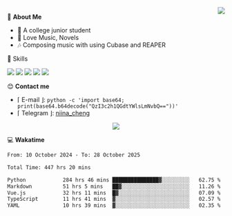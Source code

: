<a href="#">
    <img align="right" src="https://github-readme-stats-tau-lilac-25.vercel.app/api?username=irorange27&count_private=true&show_icons=true&theme=transparent" />
</a>

💭 **About Me**

- 🏫 A college junior student
- 🍕 Love Music, Novels
- 🎶 Composing music with using Cubase and REAPER


🚀 Skills

![](https://img.shields.io/badge/-python-3e74a2?style=for-the-badge&logo=Python&logoColor=fff
)
![](https://img.shields.io/badge/-javascript-f0db4f?style=for-the-badge&logo=JavaScript&logoColor=fff
)
![](https://img.shields.io/badge/-vue3-41b883?style=for-the-badge&logo=Vue.js&logoColor=fff
)
![](https://img.shields.io/badge/-docker-2496ed?style=for-the-badge&logo=Docker&logoColor=fff
)
![](https://img.shields.io/badge/-linux-000000?style=for-the-badge&logo=Linux&logoColor=fff&color=000
)

😊 **Contact me**

- ⌈ E-mail ⌋: `python -c 'import base64; print(base64.b64decode("QzI3c2h1QGdtYWlsLmNvbQ=="))'`
- ⌈ Telegram ⌋: [niina_cheng](https://t.me/niina_cheng)

</p>
    <p align="center">
    <img src="https://profile-counter.glitch.me/{irorange27}/count.svg" />
</p>

💻 **Wakatime**

<!--START_SECTION:waka-->

```txt
From: 10 October 2024 - To: 28 October 2025

Total Time: 447 hrs 20 mins

Python            284 hrs 46 mins ███████████████▓░░░░░░░░░   62.75 %
Markdown          51 hrs 5 mins   ██▓░░░░░░░░░░░░░░░░░░░░░░   11.26 %
Vue.js            32 hrs 11 mins  █▓░░░░░░░░░░░░░░░░░░░░░░░   07.09 %
TypeScript        11 hrs 41 mins  ▓░░░░░░░░░░░░░░░░░░░░░░░░   02.57 %
YAML              10 hrs 39 mins  ▓░░░░░░░░░░░░░░░░░░░░░░░░   02.35 %
```

<!--END_SECTION:waka-->

